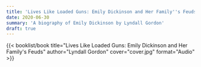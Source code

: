 ```yaml
---
title: 'Lives Like Loaded Guns: Emily Dickinson and Her Family''s Feuds'
date: 2020-06-30
summary: 'A biography of Emily Dickinson by Lyndall Gordon'
draft: true
---
```


{{< booklist/book
title="Lives Like Loaded Guns: Emily Dickinson and Her Family's Feuds"
author="Lyndall Gordon"
cover="cover.jpg"
format="Audio" >}}

